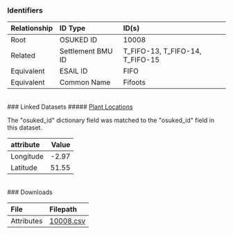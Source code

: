 ### Identifiers

| Relationship   | ID Type           | ID(s)                           |
|:---------------|:------------------|:--------------------------------|
| Root           | OSUKED ID         | 10008                           |
| Related        | Settlement BMU ID | T_FIFO-13, T_FIFO-14, T_FIFO-15 |
| Equivalent     | ESAIL ID          | FIFO                            |
| Equivalent     | Common Name       | Fifoots                         |

<br>
### Linked Datasets
##### <a href="https://osuked.github.io/Power-Station-Dictionary/datasets/plant-locations">Plant Locations</a>



The "osuked_id" dictionary field was matched to the "osuked_id" field in this dataset.

| attribute   |   Value |
|:------------|--------:|
| Longitude   |   -2.97 |
| Latitude    |   51.55 |


<br>
### Downloads


| File       | Filepath                                                                              |
|:-----------|:--------------------------------------------------------------------------------------|
| Attributes | [10008.csv](https://osuked.github.io/Power-Station-Dictionary/object_attrs/10008.csv) |
